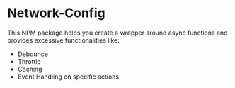 # Network-Config

This NPM package helps you create a wrapper around async functions and provides excessive functionalities like:

- Debounce
- Throttle
- Caching
- Event Handling on specific actions
